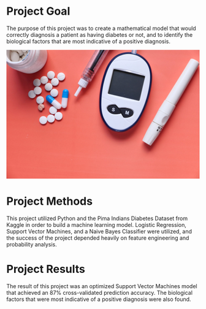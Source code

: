 # Project Goal
The purpose of this project was to create a mathematical model that would correctly diagnosis a patient as having diabetes or not, and to identify the biological factors that are most indicative of a positive diagnosis.

<img src="Images/Diabetes.jpg?raw=true"/>

# Project Methods
This project utilized Python and the Pima Indians Diabetes Dataset from Kaggle in order to build a machine learning model. Logistic Regression, Support Vector Machines, and a Naive Bayes Classifier were utilized, and the success of the project depended heavily on feature engineering and probability analysis.

# Project Results
The result of this project was an optimized Support Vector Machines model that achieved an 87% cross-validated prediction accuracy. The biological factors that were most indicative of a positive diagnosis were also found.
